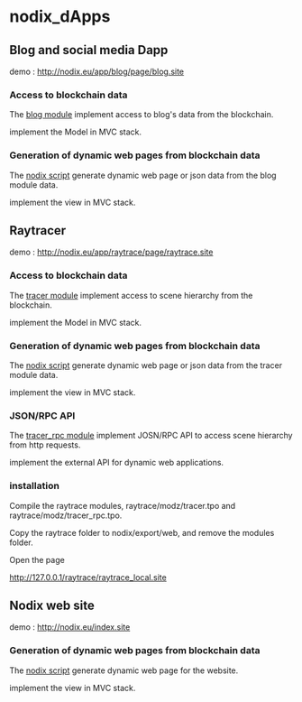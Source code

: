 # nodix_dApps

## Blog and social media Dapp

demo : http://nodix.eu/app/blog/page/blog.site

### Access to blockchain data

The [blog module](https://github.com/NodixBlockchain/nodix_dApps/tree/master/blog/modules/blog) implement access to blog's data from the blockchain. 

implement the Model in MVC stack.


### Generation of dynamic web pages from blockchain data

The [nodix script](https://github.com/NodixBlockchain/nodix_dApps/blob/master/blog/blog.site) generate dynamic web page or json data from the blog module data.

implement the view in MVC stack.

## Raytracer

demo : http://nodix.eu/app/raytrace/page/raytrace.site

### Access to blockchain data

The [tracer module](https://github.com/NodixBlockchain/nodix_dApps/tree/master/raytrace/modules/tracer) implement access to scene hierarchy from the blockchain. 

implement the Model in MVC stack.


### Generation of dynamic web pages from blockchain data

The [nodix script](https://github.com/NodixBlockchain/nodix_dApps/blob/master/raytrace/raytrace.site) generate dynamic web page or json data from the tracer module data.

implement the view in MVC stack.

### JSON/RPC API

The [tracer_rpc module](https://github.com/NodixBlockchain/nodix_dApps/tree/master/raytrace/modules/tracer_rpc) implement JOSN/RPC API to access scene hierarchy from http requests. 

implement the external API for dynamic web applications.

### installation

Compile the raytrace modules, raytrace/modz/tracer.tpo and raytrace/modz/tracer_rpc.tpo.

Copy the raytrace folder to nodix/export/web, and remove the modules folder.

Open the page 

http://127.0.0.1/raytrace/raytrace_local.site




## Nodix web site

demo : http://nodix.eu/index.site

### Generation of dynamic web pages from blockchain data

The [nodix script](https://github.com/NodixBlockchain/nodix_dApps/blob/master/site/index.site) generate dynamic web page for the website.

implement the view in MVC stack.
